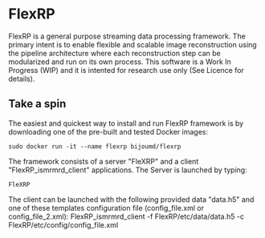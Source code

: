 # FlexRP
FlexRP is a general purpose streaming data processing framework. The primary intent is to enable flexible and scalable image reconstruction using the pipeline architecture where each reconstruction step can be modularized and run on its own process. This software is a Work In Progress (WIP) and it is intented for research use only (See Licence for details).

## Take a spin
The easiest and quickest way to install and run FlexRP framework is by downloading one of the pre-built and tested Docker images:

    sudo docker run -it --name flexrp bijoumd/flexrp 
The framework consists of a server "FleXRP" and a client  "FlexRP_ismrmrd_client" applications. The Server is launched by typing:

    FleXRP
The client can be launched with the following provided data "data.h5" and one of these templates configuration file (config_file.xml or config_file_2.xml):
FlexRP_ismrmrd_client -f FlexRP/etc/data/data.h5 -c FlexRP/etc/config/config_file.xml

<!--stackedit_data:
eyJoaXN0b3J5IjpbLTExMzI3NjQ4MzEsLTEzNzI0OTMyMzcsOT
AxODAyNzI0XX0=
-->